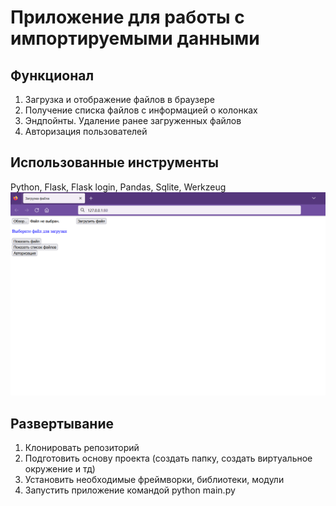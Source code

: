 # Приложение для работы с импортируемыми данными
## Функционал
1. Загрузка и отображение файлов в браузере
2. Получение списка файлов с информацией о колонках
3. Эндпойнты. Удаление ранее загруженных файлов
4. Авторизация пользователей
## Использованные инструменты
Python, Flask, Flask login, Pandas, Sqlite, Werkzeug
![API](https://github.com/exelayam/WebImportData/blob/master/Безымянный.png)
## Развертывание
1. Клонировать репозиторий
2. Подготовить основу проекта (создать папку, создать виртуальное окружение и тд)
3. Установить необходимые фреймворки, библиотеки, модули
4. Запустить приложение командой python main.py 

